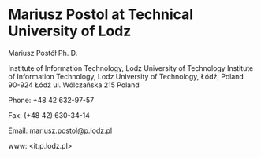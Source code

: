 # Mariusz Postol at Technical University of Lodz

Mariusz Postół Ph. D.

Institute of Information Technology, Lodz University of Technology
Institute of Information Technology, Lodz University of Technology, Łódź, Poland
90-924  Łódź ul. Wólczańska 215 Poland

Phone: +48 42 632-97-57

Fax: (+48 42) 630-34-14

Email: <mariusz.postol@p.lodz.pl>

www: <it.p.lodz.pl>
